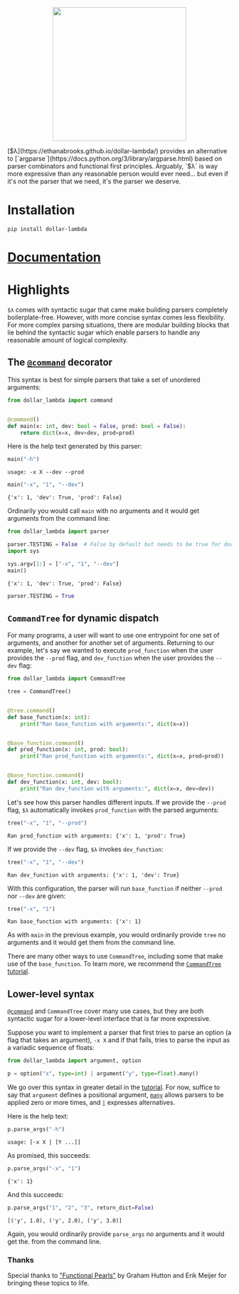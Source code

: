 <p align="center">
  <img height="300" src="https://ethanabrooks.github.io/dollar-lambda/logo.png">
</p>

[$λ](https://ethanabrooks.github.io/dollar-lambda/) provides an alternative to [`argparse`](https://docs.python.org/3/library/argparse.html)
based on parser combinators and functional first principles. Arguably, `$λ` is way more expressive than any reasonable
person would ever need... but even if it's not the parser that we need, it's the parser we deserve.

# Installation
```
pip install dollar-lambda
```

# [Documentation](https://ethanabrooks.github.io/dollar-lambda/dollar_lambda/)

# Highlights
`$λ` comes with syntactic sugar that came make building parsers completely boilerplate-free.
However, with more concise syntax comes less flexibility. For more complex parsing situations,
there are modular building blocks that lie behind the syntactic sugar which enable parsers to
handle any reasonable amount of logical complexity.

## The [`@command`](https://ethanabrooks.github.io/dollar-lambda/dollar_lambda/#dollar_lambda.command) decorator
This syntax is best for simple parsers that take a set of unordered arguments:


```python
from dollar_lambda import command


@command()
def main(x: int, dev: bool = False, prod: bool = False):
    return dict(x=x, dev=dev, prod=prod)
```

Here is the help text generated by this parser:


```python
main("-h")
```

    usage: -x X --dev --prod



```python
main("-x", "1", "--dev")
```




    {'x': 1, 'dev': True, 'prod': False}



Ordinarily you would call `main` with no arguments and it would get arguments from the command line:


```python
from dollar_lambda import parser

parser.TESTING = False  # False by default but needs to be true for doctests
import sys

sys.argv[1:] = ["-x", "1", "--dev"]
main()
```




    {'x': 1, 'dev': True, 'prod': False}




```python
parser.TESTING = True
```

## `CommandTree` for dynamic dispatch
For many programs, a user will want to use one entrypoint for one set of
arguments, and another for another set of arguments. Returning to our example,
let's say we wanted to execute `prod_function` when the user provides the
`--prod` flag, and `dev_function` when the user provides the `--dev` flag:


```python
from dollar_lambda import CommandTree

tree = CommandTree()


@tree.command()
def base_function(x: int):
    print("Ran base_function with arguments:", dict(x=x))


@base_function.command()
def prod_function(x: int, prod: bool):
    print("Ran prod_function with arguments:", dict(x=x, prod=prod))


@base_function.command()
def dev_function(x: int, dev: bool):
    print("Ran dev_function with arguments:", dict(x=x, dev=dev))
```

Let's see how this parser handles different inputs.
If we provide the `--prod` flag, `$λ` automatically invokes
 `prod_function` with the parsed arguments:


```python
tree("-x", "1", "--prod")
```

    Ran prod_function with arguments: {'x': 1, 'prod': True}


If we provide the `--dev` flag, `$λ` invokes `dev_function`:


```python
tree("-x", "1", "--dev")
```

    Ran dev_function with arguments: {'x': 1, 'dev': True}


With this configuration, the parser will run `base_function` if neither
`--prod` nor `--dev` are given:


```python
tree("-x", "1")
```

    Ran base_function with arguments: {'x': 1}


As with `main` in the previous example, you would ordinarily provide `tree` no arguments and it would get them
from the command line.

There are many other ways to use `CommandTree`,
including some that make use of the `base_function`.
To learn more, we recommend the [`CommandTree` tutorial](https://ethanabrooks.github.io/dollar-lambda/dollar_lambda/#commandtree-tutorial).

## Lower-level syntax
[`@command`](https://ethanabrooks.github.io/dollar-lambda/dollar_lambda/#dollar_lambda.command) and `CommandTree` cover many use cases,
but they are both syntactic sugar for a lower-level interface that is far
more expressive.

Suppose you want to implement a parser that first tries to parse an option
(a flag that takes an argument),
`-x X` and if that fails, tries to parse the input as a variadic sequence of
floats:


```python
from dollar_lambda import argument, option

p = option("x", type=int) | argument("y", type=float).many()
```

We go over this syntax in greater detail in the [tutorial](https://ethanabrooks.github.io/dollar-lambda/dollar_lambda/#tutorial).
For now, suffice to say that `argument` defines a positional argument,
[`many`](https://ethanabrooks.github.io/dollar-lambda/dollar_lambda/#dollar_lambda.Parser.many) allows parsers to be applied
zero or more times, and [`|`](https://ethanabrooks.github.io/dollar-lambda/dollar_lambda/#dollar_lambda.Parser.__or__) expresses alternatives.

Here is the help text:


```python
p.parse_args("-h")
```

    usage: [-x X | [Y ...]]


As promised, this succeeds:


```python
p.parse_args("-x", "1")
```




    {'x': 1}



And this succeeds:


```python
p.parse_args("1", "2", "3", return_dict=False)
```




    [('y', 1.0), ('y', 2.0), ('y', 3.0)]



Again, you would ordinarily provide `parse_args` no arguments and it would get the.
from the command line.

### Thanks
Special thanks to ["Functional Pearls"](https://www.cs.nott.ac.uk/~pszgmh/pearl.pdf) by Graham Hutton and Erik Meijer for bringing these topics to life.
